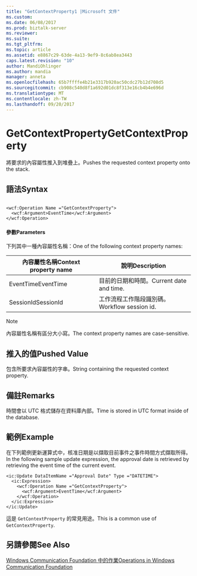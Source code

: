 ```yaml
---
title: "GetContextProperty1 |Microsoft 文件"
ms.custom: 
ms.date: 06/08/2017
ms.prod: biztalk-server
ms.reviewer: 
ms.suite: 
ms.tgt_pltfrm: 
ms.topic: article
ms.assetid: e8867c29-63de-4a13-9ef9-8c6ab8ea3443
caps.latest.revision: "10"
author: MandiOhlinger
ms.author: mandia
manager: anneta
ms.openlocfilehash: 65b7ffffe4b21e3317b920ac50cdc27b12d708d5
ms.sourcegitcommit: cb908c540d8f1a692d01dc8f313e16cb4b4e696d
ms.translationtype: MT
ms.contentlocale: zh-TW
ms.lasthandoff: 09/20/2017
---
```

# <a name="getcontextproperty"></a><span data-ttu-id="bb0e6-102">GetContextProperty</span><span class="sxs-lookup"><span data-stu-id="bb0e6-102">GetContextProperty</span></span>
<span data-ttu-id="bb0e6-103">將要求的內容屬性推入到堆疊上。</span><span class="sxs-lookup"><span data-stu-id="bb0e6-103">Pushes the requested context property onto the stack.</span></span>  
  
## <a name="syntax"></a><span data-ttu-id="bb0e6-104">語法</span><span class="sxs-lookup"><span data-stu-id="bb0e6-104">Syntax</span></span>  
  
```  
  
<wcf:Operation Name ="GetContextProperty">  
  <wcf:Argument>EventTime</wcf:Argument>  
</wcf:Operation>  
```  
  
#### <a name="parameters"></a><span data-ttu-id="bb0e6-105">參數</span><span class="sxs-lookup"><span data-stu-id="bb0e6-105">Parameters</span></span>  
 <span data-ttu-id="bb0e6-106">下列其中一種內容屬性名稱：</span><span class="sxs-lookup"><span data-stu-id="bb0e6-106">One of the following context property names:</span></span>  
  
|<span data-ttu-id="bb0e6-107">內容屬性名稱</span><span class="sxs-lookup"><span data-stu-id="bb0e6-107">Context property name</span></span>|<span data-ttu-id="bb0e6-108">說明</span><span class="sxs-lookup"><span data-stu-id="bb0e6-108">Description</span></span>|  
|---------------------------|-----------------|  
|<span data-ttu-id="bb0e6-109">EventTime</span><span class="sxs-lookup"><span data-stu-id="bb0e6-109">EventTime</span></span>|<span data-ttu-id="bb0e6-110">目前的日期和時間。</span><span class="sxs-lookup"><span data-stu-id="bb0e6-110">Current date and time.</span></span>|  
|<span data-ttu-id="bb0e6-111">SessionId</span><span class="sxs-lookup"><span data-stu-id="bb0e6-111">SessionId</span></span>|<span data-ttu-id="bb0e6-112">工作流程工作階段識別碼。</span><span class="sxs-lookup"><span data-stu-id="bb0e6-112">Workflow session id.</span></span>|  
  
> [!NOTE]
>  <span data-ttu-id="bb0e6-113">內容屬性名稱有區分大小寫。</span><span class="sxs-lookup"><span data-stu-id="bb0e6-113">The context property names are case-sensitive.</span></span>  
  
## <a name="pushed-value"></a><span data-ttu-id="bb0e6-114">推入的值</span><span class="sxs-lookup"><span data-stu-id="bb0e6-114">Pushed Value</span></span>  
 <span data-ttu-id="bb0e6-115">包含所要求內容屬性的字串。</span><span class="sxs-lookup"><span data-stu-id="bb0e6-115">String containing the requested context property.</span></span>  
  
## <a name="remarks"></a><span data-ttu-id="bb0e6-116">備註</span><span class="sxs-lookup"><span data-stu-id="bb0e6-116">Remarks</span></span>  
 <span data-ttu-id="bb0e6-117">時間會以 UTC 格式儲存在資料庫內部。</span><span class="sxs-lookup"><span data-stu-id="bb0e6-117">Time is stored in UTC format inside of the database.</span></span>  
  
## <a name="example"></a><span data-ttu-id="bb0e6-118">範例</span><span class="sxs-lookup"><span data-stu-id="bb0e6-118">Example</span></span>  
 <span data-ttu-id="bb0e6-119">在下列範例更新運算式中，核准日期是以擷取目前事件之事件時間方式擷取所得。</span><span class="sxs-lookup"><span data-stu-id="bb0e6-119">In the following sample update expression, the approval date is retrieved by retrieving the event time of the current event.</span></span>  
  
```  
<ic:Update DataItemName ="Approval Date" Type ="DATETIME">  
  <ic:Expression>  
    <wcf:Operation Name ="GetContextProperty">  
      <wcf:Argument>EventTime</wcf:Argument>  
    </wcf:Operation>  
  </ic:Expression>  
</ic:Update>  
```  
  
 <span data-ttu-id="bb0e6-120">這是 `GetContextProperty` 的常見用途。</span><span class="sxs-lookup"><span data-stu-id="bb0e6-120">This is a common use of `GetContextProperty`.</span></span>  
  
## <a name="see-also"></a><span data-ttu-id="bb0e6-121">另請參閱</span><span class="sxs-lookup"><span data-stu-id="bb0e6-121">See Also</span></span>  
 [<span data-ttu-id="bb0e6-122">Windows Communication Foundation 中的作業</span><span class="sxs-lookup"><span data-stu-id="bb0e6-122">Operations in Windows Communication Foundation</span></span>](../core/operations-in-windows-communication-foundation.md)